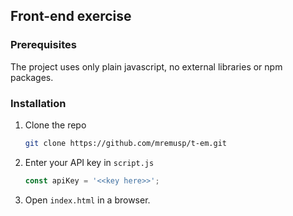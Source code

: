 ## Front-end exercise

### Prerequisites

The project uses only plain javascript, no external libraries or npm packages.

### Installation

1. Clone the repo
   ```sh
   git clone https://github.com/mremusp/t-em.git
   ```
   
2. Enter your API key in `script.js`
   ```js
   const apiKey = '<<key here>>';
   ```

3. Open `index.html` in a browser.
